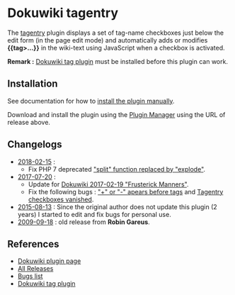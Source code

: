 # Dokuwiki tagentry

The [tagentry](https://www.dokuwiki.org/plugin:tagentry) plugin displays a set of tag-name checkboxes just below the edit form (in the page edit mode) and automatically adds or modifies **{{tag>...}}** in the wiki-text using JavaScript when a checkbox is activated. 

__Remark :__ [Dokuwiki tag plugin](https://www.dokuwiki.org/plugin:tag) must be installed before this plugin can work.

## Installation

See documentation for how to [install the plugin manually](https://www.dokuwiki.org/plugin_installation_instructions#manual_instructions).

Download and install the plugin using the [Plugin Manager](https://www.dokuwiki.org/plugin:plugin) using the URL of release above. 


## Changelogs

* [2018-02-15](https://github.com/sphaira-dev/dokuwiki-tagentry/releases/download/v2.2/tagentry_2018-02-15.zip) : 
  * Fix PHP 7 deprecated ["split" function replaced by "explode"](https://www.dokuwiki.org/plugin:tagentry#php_70_issue).
* [2017-07-20](https://github.com/sphaira-dev/dokuwiki-tagentry/releases/download/v2.1/tagentry_2017-07-20.zip) : 
  * Update for [Dokuwiki 2017-02-19 "Frusterick Manners"](https://www.dokuwiki.org/changes#release_2017-02-19e_frusterick_manners).
  * Fix the following bugs : ["+" or "-" apears before tags](https://www.dokuwiki.org/plugin:tagentry#or_-_appears_before_tags) and [Tagentry checkboxes vanished](https://www.dokuwiki.org/plugin:tagentry#tagentry_checkboxes_vanished_when_using_the_dokuwiki_anteater_release_2010-11-07_and_newer).
* [2015-08-13](https://github.com/sphaira-dev/dokuwiki-tagentry/releases/download/v2.0/tagentry_2015-08-13.zip) : Since the original author does not update this plugin (2 years) I started to edit and fix bugs for personal use.
* [2009-09-18](https://github.com/sphaira-dev/dokuwiki-tagentry/releases/download/v1.0/tagentry_2009-09-18.zip) : old release from **Robin Gareus**.



## References

* [Dokuwiki plugin page](https://www.dokuwiki.org/plugin:tagentry)
* [All Releases](https://github.com/sphaira-dev/dokuwiki-tagentry/releases)
* [Bugs list](https://www.dokuwiki.org/plugin:tagentry#bugs)
* [Dokuwiki tag plugin](https://www.dokuwiki.org/plugin:tag)


